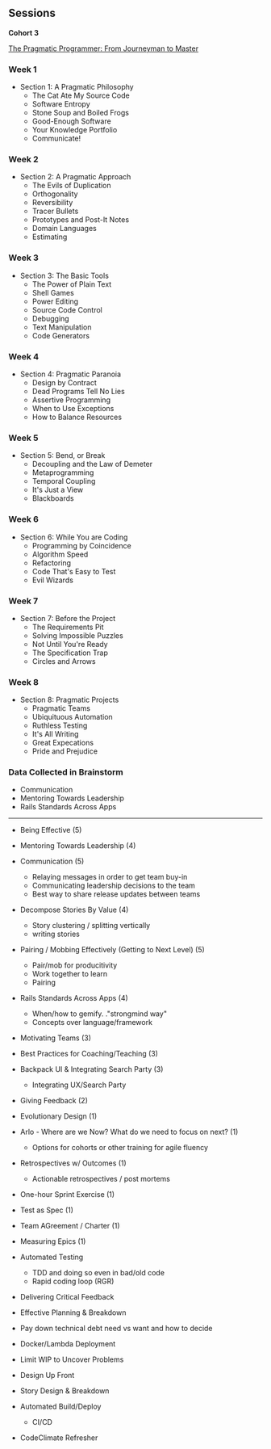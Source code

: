 ## Sessions
**Cohort 3**

[The Pragmatic Programmer: From Journeyman to Master](https://www.amazon.com/The-Pragmatic-Programmer-Journeyman-Master/dp/020161622X/)

### Week 1

* Section 1: A Pragmatic Philosophy
  * The Cat Ate My Source Code
  * Software Entropy
  * Stone Soup and Boiled Frogs
  * Good-Enough Software
  * Your Knowledge Portfolio
  * Communicate!

### Week 2

* Section 2: A Pragmatic Approach
  * The Evils of Duplication
  * Orthogonality
  * Reversibility
  * Tracer Bullets
  * Prototypes and Post-It Notes
  * Domain Languages
  * Estimating

### Week 3

* Section 3: The Basic Tools
  * The Power of Plain Text
  * Shell Games
  * Power Editing
  * Source Code Control
  * Debugging
  * Text Manipulation
  * Code Generators

### Week 4

* Section 4: Pragmatic Paranoia
  * Design by Contract
  * Dead Programs Tell No Lies
  * Assertive Programming
  * When to Use Exceptions
  * How to Balance Resources

### Week 5

* Section 5: Bend, or Break
  * Decoupling and the Law of Demeter
  * Metaprogramming
  * Temporal Coupling
  * It's Just a View
  * Blackboards
  
### Week 6

* Section 6: While You are Coding
  * Programming by Coincidence
  * Algorithm Speed
  * Refactoring
  * Code That's Easy to Test
  * Evil Wizards

### Week 7

* Section 7: Before the Project
  * The Requirements Pit
  * Solving Impossible Puzzles
  * Not Until You're Ready
  * The Specification Trap
  * Circles and Arrows

### Week 8

* Section 8: Pragmatic Projects
  * Pragmatic Teams
  * Ubiquituous Automation
  * Ruthless Testing
  * It's All Writing
  * Great Expecations
  * Pride and Prejudice
  
  
### Data Collected in Brainstorm

* Communication
* Mentoring Towards Leadership
* Rails Standards Across Apps

--------

* Being Effective (5)
* Mentoring Towards Leadership (4)
* Communication (5)
    * Relaying messages in order to get team buy-in
    * Communicating leadership decisions to the team
    * Best way to share release updates between teams
* Decompose Stories By Value (4)
    * Story clustering / splitting vertically
    * writing stories
* Pairing / Mobbing Effectively (Getting to Next Level) (5)
    * Pair/mob for producitivity
    * Work together to learn
    * Pairing
* Rails Standards Across Apps (4)
    * When/how to gemify. ."strongmind way"
    * Concepts over language/framework

* Motivating Teams (3)
* Best Practices for Coaching/Teaching (3)
* Backpack UI & Integrating Search Party (3)
    * Integrating UX/Search Party
* Giving Feedback (2)
* Evolutionary Design (1)
* Arlo - Where are we Now?  What do we need to focus on next? (1)
    * Options for cohorts or other training for agile fluency
* Retrospectives w/ Outcomes (1)
    * Actionable retrospectives / post mortems
* One-hour Sprint Exercise (1)
* Test as Spec (1)
* Team AGreement / Charter (1)
* Measuring Epics (1)
* Automated Testing
    * TDD and doing so even in bad/old code
    * Rapid coding loop (RGR)
* Delivering Critical Feedback
* Effective Planning & Breakdown
* Pay down technical debt need vs want and how to decide
* Docker/Lambda Deployment
* Limit WIP to Uncover Problems
* Design Up Front
* Story Design & Breakdown
* Automated Build/Deploy
    * CI/CD
* CodeClimate Refresher